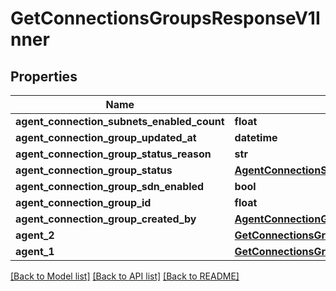 # GetConnectionsGroupsResponseV1Inner

## Properties
Name | Type | Description | Notes
------------ | ------------- | ------------- | -------------
**agent_connection_subnets_enabled_count** | **float** |  | 
**agent_connection_group_updated_at** | **datetime** |  | 
**agent_connection_group_status_reason** | **str** |  | [optional] 
**agent_connection_group_status** | [**AgentConnectionStatus**](AgentConnectionStatus.md) |  | 
**agent_connection_group_sdn_enabled** | **bool** |  | 
**agent_connection_group_id** | **float** |  | 
**agent_connection_group_created_by** | [**AgentConnectionGroupCreatedBy**](AgentConnectionGroupCreatedBy.md) |  | 
**agent_2** | [**GetConnectionsGroupsAgentResponseV1**](GetConnectionsGroupsAgentResponseV1.md) |  | 
**agent_1** | [**GetConnectionsGroupsAgentResponseV1**](GetConnectionsGroupsAgentResponseV1.md) |  | 

[[Back to Model list]](../README.md#documentation-for-models) [[Back to API list]](../README.md#documentation-for-api-endpoints) [[Back to README]](../README.md)

